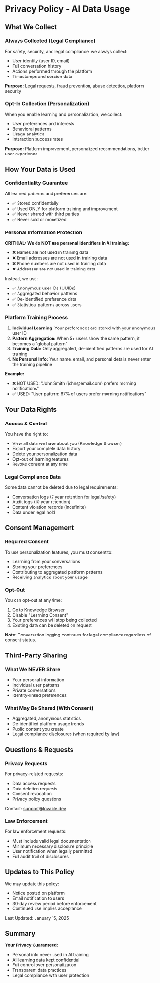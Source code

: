 # Privacy Policy - AI Data Usage

## What We Collect

### Always Collected (Legal Compliance)
For safety, security, and legal compliance, we always collect:
- User identity (user ID, email)
- Full conversation history
- Actions performed through the platform
- Timestamps and session data

**Purpose:** Legal requests, fraud prevention, abuse detection, platform security

### Opt-In Collection (Personalization)
When you enable learning and personalization, we collect:
- User preferences and interests
- Behavioral patterns
- Usage analytics
- Interaction success rates

**Purpose:** Platform improvement, personalized recommendations, better user experience

## How Your Data is Used

### Confidentiality Guarantee
All learned patterns and preferences are:
- ✅ Stored confidentially
- ✅ Used ONLY for platform training and improvement
- ✅ Never shared with third parties
- ✅ Never sold or monetized

### Personal Information Protection
**CRITICAL: We do NOT use personal identifiers in AI training:**
- ❌ Names are not used in training data
- ❌ Email addresses are not used in training data
- ❌ Phone numbers are not used in training data
- ❌ Addresses are not used in training data

Instead, we use:
- ✅ Anonymous user IDs (UUIDs)
- ✅ Aggregated behavior patterns
- ✅ De-identified preference data
- ✅ Statistical patterns across users

### Platform Training Process
1. **Individual Learning:** Your preferences are stored with your anonymous user ID
2. **Pattern Aggregation:** When 5+ users show the same pattern, it becomes a "global pattern"
3. **Training Data:** Only aggregated, de-identified patterns are used for AI training
4. **No Personal Info:** Your name, email, and personal details never enter the training pipeline

**Example:**
- ❌ NOT USED: "John Smith (john@email.com) prefers morning notifications"
- ✅ USED: "User pattern: 67% of users prefer morning notifications"

## Your Data Rights

### Access & Control
You have the right to:
- View all data we have about you (Knowledge Browser)
- Export your complete data history
- Delete your personalization data
- Opt-out of learning features
- Revoke consent at any time

### Legal Compliance Data
Some data cannot be deleted due to legal requirements:
- Conversation logs (7 year retention for legal/safety)
- Audit logs (10 year retention)
- Content violation records (indefinite)
- Data under legal hold

## Consent Management

### Required Consent
To use personalization features, you must consent to:
- Learning from your conversations
- Storing your preferences
- Contributing to aggregated platform patterns
- Receiving analytics about your usage

### Opt-Out
You can opt-out at any time:
1. Go to Knowledge Browser
2. Disable "Learning Consent"
3. Your preferences will stop being collected
4. Existing data can be deleted on request

**Note:** Conversation logging continues for legal compliance regardless of consent status.

## Third-Party Sharing

### What We NEVER Share
- Your personal information
- Individual user patterns
- Private conversations
- Identity-linked preferences

### What May Be Shared (With Consent)
- Aggregated, anonymous statistics
- De-identified platform usage trends
- Public content you create
- Legal compliance disclosures (when required by law)

## Questions & Requests

### Privacy Requests
For privacy-related requests:
- Data access requests
- Data deletion requests
- Consent revocation
- Privacy policy questions

Contact: support@lovable.dev

### Law Enforcement
For law enforcement requests:
- Must include valid legal documentation
- Minimum necessary disclosure principle
- User notification when legally permitted
- Full audit trail of disclosures

## Updates to This Policy

We may update this policy:
- Notice posted on platform
- Email notification to users
- 30-day review period before enforcement
- Continued use implies acceptance

Last Updated: January 15, 2025

## Summary

**Your Privacy Guaranteed:**
- Personal info never used in AI training
- All learning data kept confidential
- Full control over personalization
- Transparent data practices
- Legal compliance with user protection
